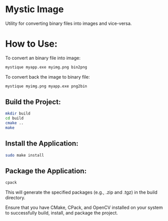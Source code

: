 # Mystic Image
Utility for converting binary files into images and vice-versa.

# How to Use:

To convert an binary file into image:

```bash
mystique myapp.exe myimg.png bin2png
```

To convert back the image to binary file:

```bash
mystique myimg.png myapp.exe png2bin
```

## Build the Project:

```bash
mkdir build
cd build
cmake ..
make
```

## Install the Application:

```bash
sudo make install
```

## Package the Application:

```bash
cpack
```

This will generate the specified packages (e.g., .zip and .tgz) in the build directory.

Ensure that you have CMake, CPack, and OpenCV installed on your system to successfully build, install, and package the project.
